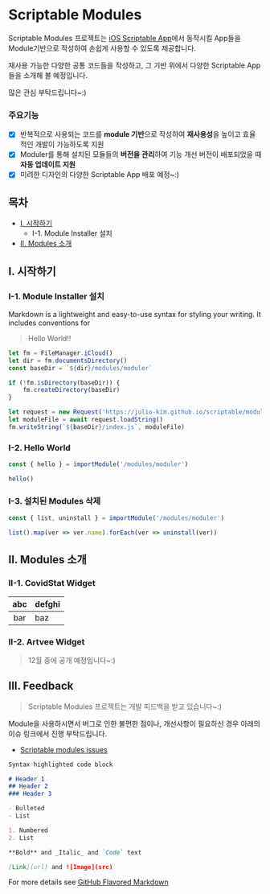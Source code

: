 # Scriptable Modules

Scriptable Modules 프로젝트는 [iOS Scriptable App](https://scriptable.app)에서 동작시킬 App들을 Module기반으로 작성하여 손쉽게 사용할 수 있도록 제공합니다.

재사용 가능한 다양한 공통 코드들을 작성하고, 그 기반 위에서 다양한 Scriptable App들을 소개해 볼 예정입니다.

많은 관심 부탁드립니다~:)

### 주요기능

* [x] 반복적으로 사용되는 코드를 **module 기반**으로 작성하여 **재사용성**을 높이고 효율적인 개발이 가능하도록 지원
* [x] Moduler를 통해 설치된 모듈들의 **버전을 관리**하여 기능 개선 버전이 배포되었을 때 **자동 업데이트 지원**
* [x] 미려한 디자인의 다양한 Scriptable App 배포 예정~:)

## 목차
* [I. 시작하기](#i-시작하기)
  * I-1. Module Installer 설치
* [II. Modules 소개](#ii-modules-소개)
  
## I. 시작하기

### I-1. Module Installer 설치

Markdown is a lightweight and easy-to-use syntax for styling your writing. It includes conventions for

> Hello World!!

```javascript
let fm = FileManager.iCloud()
let dir = fm.documentsDirectory()
const baseDir = `${dir}/modules/moduler`

if (!fm.isDirectory(baseDir)) {
    fm.createDirectory(baseDir)
}

let request = new Request('https://julio-kim.github.io/scriptable/modules/moduler/index.js')
let moduleFile = await request.loadString()
fm.writeString(`${baseDir}/index.js`, moduleFile)
```

### I-2. Hello World

> 

```javascript
const { hello } = importModule('/modules/moduler')

hello()
```

### I-3. 설치된 Modules 삭제

```javascript
const { list, uninstall } = importModule('/modules/moduler')

list().map(ver => ver.name).forEach(ver => uninstall(ver))
```

## II. Modules 소개

### II-1. CovidStat Widget

| abc | defghi |
:-: | :-----------
bar | baz

### II-2. Artvee Widget

> 12월 중에 공개 예정입니다~:)

## III. Feedback

> Scriptable Modules 프로젝트는 개발 피드백을 받고 있습니다~:)

Module을 사용하시면서 버그로 인한 불편한 점이나, 개선사항이 필요하신 경우 아래의 이슈 링크에서 진행 부탁드립니다.

* [Scriptable modules issues](https://github.com/julio-kim/scriptable/issues)


```markdown
Syntax highlighted code block

# Header 1
## Header 2
### Header 3

- Bulleted
- List

1. Numbered
2. List

**Bold** and _Italic_ and `Code` text

[Link](url) and ![Image](src)
```

For more details see [GitHub Flavored Markdown](https://guides.github.com/features/mastering-markdown/)
